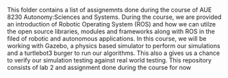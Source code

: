 This folder contains a list of assignemnts done during the course of AUE 8230 Autonomy:Sciences and Systems. During the course, we are provided an introduction of Robotic Operating System (ROS) and how we can utilze the open source libraries, modules and frameworks along with ROS in the filed of robotic and autonomous applications. In this course, we will be working with Gazebo, a physics based simulator to perform our simulations and a turtlebot3 burger to run our algorithms. This also a gives us a chance to verify our simulation testing against real world testing.
This repository consists of lab 2 and assignment done during the course for now
